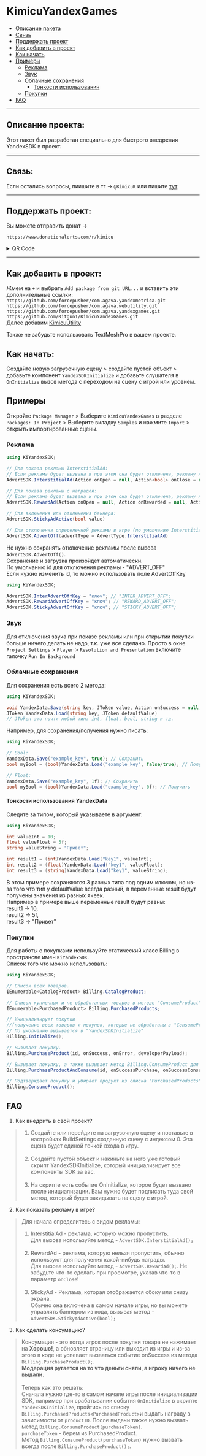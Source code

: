 # KimicuYandexGames

+ [Описание пакета](#описание-проекта)
+ [Связь](#связь)
+ [Поддержать проект](#поддержать-проект)
+ [Как добавить в проект](#как-добавить-в-проект)
+ [Как начать](#как-начать)
+ [Примеры](#примеры)
  + [Реклама](#реклама)
  + [Звук](#звук)
  + [Облачные сохранения](#облачные-сохранения)
    + [Тонкости использования](#тонкости-использования-yandexdata)
  + [Покупки](#покупки)
+ [FAQ](#faq)

---------------------------------------------------------------------------

## Описание проекта:
Этот пакет был разработан специально для быстрого внедрения YandexSDK в проект.

---------------------------------------------------------------------------

## Связь:
Если остались вопросы, пиишите в тг -> `@KimicuK`
или пишите [тут](https://github.com/Kitgun1/KimicuYandexGames/discussions)

---------------------------------------------------------------------------

## Поддержать проект:
Вы можете отправить донат -> 
```
https://www.donationalerts.com/r/kimicu
```
<details>

<summary> QR Code </summary>

![image](ResourcesGit~/donation_qrcode.png)

</details>

---------------------------------------------------------------------------

## Как добавить в проект:
Жмем на `+` и выбрать `Add package from git URL...` и вставить эти дополнительные ссылки:
<br>``` https://github.com/forcepusher/com.agava.yandexmetrica.git ```
<br>``` https://github.com/forcepusher/com.agava.webutility.git ```
<br>``` https://github.com/forcepusher/com.agava.yandexgames.git ```
<br>``` https://github.com/Kitgun1/KimicuYandexGames.git ```
<br> Далее добавим [KimicuUtility](https://github.com/Kitgun1/KimicuUtility)

Также не забудьте использовать TextMeshPro в вашем проекте.

## Как начать:
Создайте новую загрузочную сцену > создайте пустой объект > добавьте компонент `YandexSDKInitialize`
и добавьте слушателя в `OnInitialize` вызов метода с переходом на сцену с игрой или уровнем.<br>

## Примеры
Откройте `Package Manager` > Выберите `KimicuYandexGames` в разделе `Packages: In Project` >
Выберите вкладку `Samples` и нажмите `Import` > открыть импортированные сцены.

### Реклама

```csharp
using KiYandexSDK;

// Для показа рекламы InterstitialAd: 
// Если реклама будет вызвана и при этом она будет отключена, рекламу не покажут + будет вызван onOpen и onClose
AdvertSDK.InterstitialAd(Action onOpen = null, Action<bool> onClose = null, Action<string> onError = null, Action onOffline = null);

// Для показа рекламы с наградой: 
// Если реклама будет вызвана и при этом она будет отключена, рекламу не покажут + будет вызван onRewarded и onClose
AdvertSDK.RewardAd(Action onOpen = null, Action onRewarded = null, Action onClose = null, Action<string> onError = null)

// Для включения или отключения баннера:
AdvertSDK.StickyAdActive(bool value)

// Для отключения определенной рекламы в игре (по умолчанию InterstitialAd):
AdvertSDK.AdvertOff(advertType = AdvertType.InterstitialAd)

```
Не нужно сохранять отключение рекламы после вызова `AdvertSDK.AdvertOff()`. <br>
Сохранение и загрузка произойдет автоматически. <br>
По умолчанию id для отключения рекламы - "ADVERT_OFF" <br>
Если нужно изменить id, то можно использовать поле AdvertOffKey
```csharp
using KiYandexSDK;

AdvertSDK.InterAdvertOffKey = "ключ"; // "INTER_ADVERT_OFF";
AdvertSDK.RewardAdvertOffKey = "ключ"; // "REWARD_ADVERT_OFF";
AdvertSDK.StickyAdvertOffKey = "ключ"; // "STICKY_ADVERT_OFF";
```

### Звук
Для отключения звука при показе рекламы или при открытии покупки больше ничего делать не надо, т.к. уже все сделано. 
Просто в окне `Project Settings` > `Player` > `Resolution and Presentation` включите галочку `Run In Background`

### Облачные сохранения
Для сохранения есть всего 2 метода:
```csharp
using KiYandexSDK;

void YandexData.Save(string key, JToken value, Action onSuccess = null, Action<string> onError = null)
JToken YandexData.Load(string key, JToken defaultValue)
// JToken это почти любой тип: int, float, bool, string и тд.
```
Например, для сохранения/получения нужно писать:
```csharp
using KiYandexSDK;

// Bool:
YandexData.Save("example_key", true); // Сохранить
bool myBool = (bool)YandexData.Load("example_key", false/true); // Получить

// Float:
YandexData.Save("example_key", 1f); // Сохранить
bool myBool = (bool)YandexData.Load("example_key", 0f); // Получить
```

#### Тонкости использования YandexData
Следите за типом, который указываете в аргумент:
```csharp
using KiYandexSDK;

int valueInt = 10;
float valueFloat = 5f;
string valueString = "Привет";

int result1 = (int)YandexData.Load("key1", valueInt); 
int result2 = (float)YandexData.Load("key1", valueFloat);
int result3 = (string)YandexData.Load("key1", valueString);
```
В этом примере сохраняются 3 разных типа под одним ключом, но из-за того что тип у defaultValue всегда разный, 
в переменные result будут получены значения из разных ячеек.<br>
Например в примере выше переменные result будут равны:<br>
result1 -> 10,<br>
result2 -> 5f,<br>
result3 -> "Привет"

### Покупки
Для работы с покупками используйте статический класс Billing в пространсве имен `KiYandexSDK`.<br>
Список того что можно использовать:
```csharp
using KiYandexSDK;

// Список всех товаров.
IEnumerable<CatalogProduct> Billing.CatalogProduct; 

// Список купленных и не обработанных товаров в методе "ConsumeProduct".
IEnumerable<PurchasedProduct> Billing.PurchasedProducts; 

// Инициализирует покупки 
//(получение всех товаров и покупок, которые не обработаны в "ConsumeProduct")
// По умолчанию вызывается в "YandexSDKInitialize"
Billing.Initialize();

// Вызывает покупку.
Billing.PurchaseProduct(id, onSuccess, onError, developerPayload);

// Вызывает покупку, а также вызывает метод Billing.ConsumeProduct для подтверждения.
Billing.PurchaseProductAndConsume(id, onSuccessPurchase, onSuccessConsume, onErrorPurchase, onErrorConsume, developerPayload);

// Подтверждает покупку и убирает продукт из списка "PurchasedProducts".
Billing.ConsumeProduct();
```

## FAQ
1) Как внедрить в свой проект?
> 1) Создайте или перейдите на загрузочную сцену и поставьте в настройках BuildSettings
> созданную сцену с индексом 0. Эта сцена будет единой точкой входа в игру. <br><br>
> 2) Создайте пустой объект и накиньте на него уже готовый скрипт YandexSDKInitialize, 
> который инициализирует все компоненты SDK за вас. <br><br>
> 3) На скрипте есть событие OnInitialize, которое будет вызвано после инициализации. 
> Вам нужно будет подписать туда свой метод, который будет закидывать на сцену с игрой.

2) Как показать рекламу в игре?
> Для начала определитесь с видом рекламы: <br>
> 1) InterstitialAd - реклама, которую можно пропустить.<br>
> Для вызова используйте метод - `AdvertSDK.InterstitialAd();` <br><br>
> 2) RewardAd - реклама, которую нельзя пропустить, обычно используют для получения
> какой-нибудь награды. <br>
> Для вызова используйте метод - `AdvertSDK.RewardAd();`.
> Не забудьте что-то сделать при просмотре, указав что-то в параметр `onClose`!<br><br>
> 3) StickyAd - Реклама, которая отображается сбоку или снизу экрана. <br>
> Обычно она включена в самом начале игры, но вы можете управлять баннером из кода,
> вызывая метод - `AdvertSDK.StickyAdActive(bool);`

3) Как сделать консумацию? 
> Консумация - это когда игрок после покупки товара не нажимает на **Хорошо!**, а
> обновляет страницу или выходит из игры и из-за этого в коде не успевает вызваться
> событие onSuccess из метода `Billing.PurchaseProduct();`.<br>
> **Модерация ругается на то что деньги сняли, а игроку ничего не выдали.** <br><br>
> Теперь как это решать: <br>
> Сначала нужно где-то в самом начале игры после инициализации SDK,
> например при срабатывании события `OnInitialize` в скрипте `YandexSDKInitialize`,
> пройтись по списку `Billing.PurchasedProducts<PurchasedProduct>`и выдать награду 
> в зависимости от `productID`. После выдачи также нужно вызвать метод 
> `Billing.ConsumeProduct(purchaseToken)`. <br>
> `purchaseToken` - берем из PurchasedProduct.<br>
> Метод `Billing.ConsumeProduct(purchaseToken)` нужно вызвать всегда после 
> `Billing.PurchaseProduct();`.
